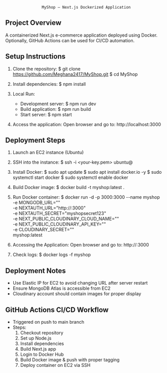 
                    MyShop – Next.js Dockerized Application

Project Overview
----------------
A containerized Next.js e-commerce application deployed using Docker.
Optionally, GitHub Actions can be used for CI/CD automation.

Setup Instructions
------------------
1. Clone the repository:
   $ git clone https://github.com/Meghana2417/MyShop.git
   $ cd MyShop

2. Install dependencies:
   $ npm install

3. Local Run:
   - Development server:
     $ npm run dev
   - Build application:
     $ npm run build
   - Start server:
     $ npm start

4. Access the application:
   Open browser and go to:
   http://localhost:3000

Deployment Steps
----------------
1. Launch an EC2 instance (Ubuntu)
2. SSH into the instance:
   $ ssh -i <your-key.pem> ubuntu@<EC2-IP>

3. Install Docker:
   $ sudo apt update
   $ sudo apt install docker.io -y
   $ sudo systemctl start docker
   $ sudo systemctl enable docker

4. Build Docker image:
   $ docker build -t myshop:latest .

5. Run Docker container:
   $ docker run -d -p 3000:3000 --name myshop \
     -e MONGODB_URL="<your-mongodb-uri>" \
     -e NEXTAUTH_URL="http://<EC2-IP>:3000" \
     -e NEXTAUTH_SECRET="myshopsecret123" \
     -e NEXT_PUBLIC_CLOUDINARY_CLOUD_NAME="<cloud-name>" \
     -e NEXT_PUBLIC_CLOUDINARY_API_KEY="<api-key>" \
     -e CLOUDINARY_SECRET="<cloud-secret>" \
     myshop:latest

6. Accessing the Application:
   Open browser and go to:
   http://<EC2-IP>:3000

7. Check logs:
   $ docker logs -f myshop

Deployment Notes
----------------
- Use Elastic IP for EC2 to avoid changing URL after server restart
- Ensure MongoDB Atlas is accessible from EC2
- Cloudinary account should contain images for proper display

GitHub Actions CI/CD Workflow
-----------------------------
- Triggered on push to main branch
- Steps:
  1. Checkout repository
  2. Set up Node.js
  3. Install dependencies
  4. Build Next.js app
  5. Login to Docker Hub
  6. Build Docker image & push with proper tagging
  7. Deploy container on EC2 via SSH
